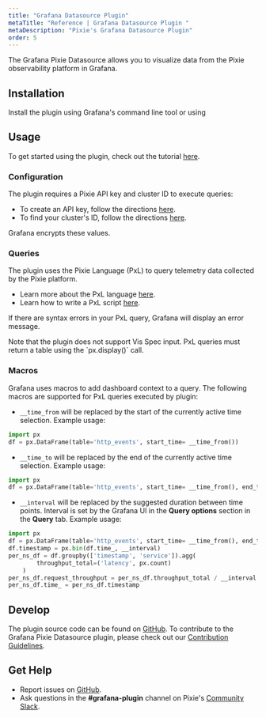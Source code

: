 ```yaml
---
title: "Grafana Datasource Plugin"
metaTitle: "Reference | Grafana Datasource Plugin "
metaDescription: "Pixie's Grafana Datasource Plugin"
order: 5
---
```


The Grafana Pixie Datasource allows you to visualize data from the Pixie observability platform in Grafana.

## Installation

Install the plugin using Grafana's command line tool or using

## Usage

To get started using the plugin, check out the tutorial [here](/tutorials/grafana).

### Configuration

The plugin requires a Pixie API key and cluster ID to execute queries:

- To create an API key, follow the directions [here](/using-pixie/api-quick-start/#get-an-api-token).
- To find your cluster's ID, follow the directions [here](/using-pixie/api-quick-start/#get-a-cluster-id).

Grafana encrypts these values.

### Queries

The plugin uses the Pixie Language (PxL) to query telemetry data collected by the Pixie platform.

- Learn more about the PxL language [here](/reference/pxl/).
- Learn how to write a PxL script [here](/tutorials/pxl-scripts).

If there are syntax errors in your PxL query, Grafana will display an error message.

<Alert variant="outlined" severity="warning">
  Note that the plugin does not support Vis Spec input. PxL queries must return a table using the `px.display()` call.
</Alert>

### Macros

Grafana uses macros to add dashboard context to a query. The following macros are supported for PxL queries executed by plugin:

- `__time_from` will be replaced by the start of the currently active time selection. Example usage:

```python
import px
df = px.DataFrame(table='http_events', start_time= __time_from())
```

- `__time_to` will be replaced by the end of the currently active time selection. Example usage:

```python
import px
df = px.DataFrame(table='http_events', start_time= __time_from(), end_time=__time_to())
```

- `__interval` will be replaced by the suggested duration between time points. Interval is set by the Grafana UI in the **Query options** section in the **Query** tab. Example usage:

```python
import px
df = px.DataFrame(table='http_events', start_time= __time_from(), end_time=__time_to())
df.timestamp = px.bin(df.time_, __interval)
per_ns_df = df.groupby(['timestamp', 'service']).agg(
        throughput_total=('latency', px.count)
    )
per_ns_df.request_throughput = per_ns_df.throughput_total / __interval
per_ns_df.time_ = per_ns_df.timestamp
```

## Develop

The plugin source code can be found on [GitHub](https://github.com/pixie-labs/grafana-plugin/). To contribute to the Grafana Pixie Datasource plugin, please check out our [Contribution Guidelines](https://github.com/pixie-labs/grafana-plugin/blob/main/CONTRIBUTING.md).

## Get Help

- Report issues on [GitHub](https://github.com/pixie-labs/grafana-plugin/issues).
- Ask questions in the **#grafana-plugin** channel on Pixie's [Community Slack](http://slackin.withpixie.ai/).
